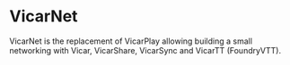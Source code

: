 # VicarNet
VicarNet is the replacement of VicarPlay allowing building a small networking with Vicar, VicarShare, VicarSync and VicarTT (FoundryVTT).
